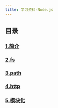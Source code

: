 ```yaml
---
title: 学习资料-Node.js
---
```


## 目录

### [1.简介](1.简介)

### [2.fs](2.fs)

### [3.path](3.path)

### [4.http](4.http)

### [5.模块化](5.模块化)